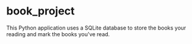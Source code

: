 # book_project
This Python application uses a SQLite database to store the books your reading and mark the books you've read.
